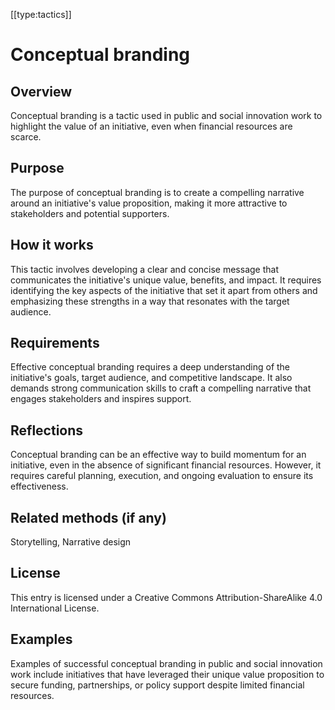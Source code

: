 [[type:tactics]]

# Conceptual branding

## Overview
Conceptual branding is a tactic used in public and social innovation work to highlight the value of an initiative, even when financial resources are scarce.

## Purpose
The purpose of conceptual branding is to create a compelling narrative around an initiative's value proposition, making it more attractive to stakeholders and potential supporters.

## How it works
This tactic involves developing a clear and concise message that communicates the initiative's unique value, benefits, and impact. It requires identifying the key aspects of the initiative that set it apart from others and emphasizing these strengths in a way that resonates with the target audience.

## Requirements
Effective conceptual branding requires a deep understanding of the initiative's goals, target audience, and competitive landscape. It also demands strong communication skills to craft a compelling narrative that engages stakeholders and inspires support.

## Reflections
Conceptual branding can be an effective way to build momentum for an initiative, even in the absence of significant financial resources. However, it requires careful planning, execution, and ongoing evaluation to ensure its effectiveness.

## Related methods (if any)
Storytelling, Narrative design

## License
This entry is licensed under a Creative Commons Attribution-ShareAlike 4.0 International License.

## Examples
Examples of successful conceptual branding in public and social innovation work include initiatives that have leveraged their unique value proposition to secure funding, partnerships, or policy support despite limited financial resources.